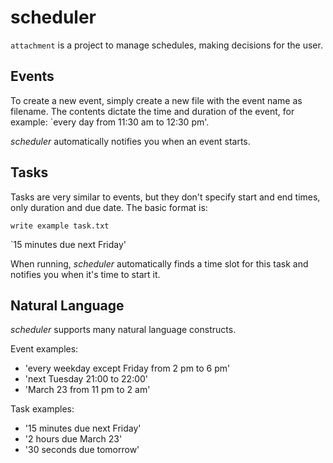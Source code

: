 scheduler
==========

`attachment` is a project to manage schedules, making decisions for the user.


Events
------

To create a new event, simply create a new file with the event name as
filename. The contents dictate the time and duration of the event, for example:
`every day from 11:30 am to 12:30 pm'.

*scheduler* automatically notifies you when an event starts.


Tasks
-----

Tasks are very similar to events, but they don't specify start and end times,
only duration and due date. The basic format is:

`write example task.txt`

`15 minutes due next Friday'

When running, *scheduler* automatically finds a time slot for this task and
notifies you when it's time to start it.


Natural Language
---------

*scheduler* supports many natural language constructs.

Event examples:

- 'every weekday except Friday from 2 pm to 6 pm'
- 'next Tuesday 21:00 to 22:00'
- 'March 23 from 11 pm to 2 am'


Task examples:

- '15 minutes due next Friday'
- '2 hours due March 23'
- '30 seconds due tomorrow'
